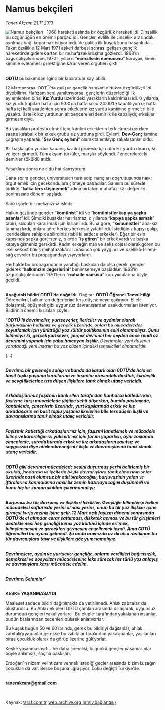 # Namus bekçileri

*Taner Akçam 21.11.2013*

<div class="yazi"><img align="left" alt="Namus bekçileri" border="0" src="http://www.taraf.com.tr/fotoraflar/makaleler/namus-bekcileri_5044_orijinal.jpg" style="border-right-width:10px; border-color:#FFFFFF"/><p>1968 hareketi aslında bir özgürlük hareketi idi. Cinsellik bu özgürlüğün en önemli parçası idi. Gençler, evlilik ile cinsellik arasındaki ayrılmaz bağı koparmak istiyorlardı. Ve galiba ilk kuşak bunu başardı da... Fakat özellikle 12 Mart 1971 askerî darbesi sonrası gelişen gençlik hareketinde giderek artan bir muhafazakârlaşma gözlendi. 1968’in özgürlükçülerinden, 1970’li yılların “<b>mahallenin namusunu</b>” koruyan, kimin kiminle evlenmesi gerektiğine karar veren örgütleri çıktı.</p>
<p><b><br/>ODTÜ</b> bu bakımdan ilginç bir laboratuar sayılabilir.</p>
<p>12 Mart sonrası ODTÜ’de gelişen gençlik hareketi oldukça özgürlükçü idi diyebilirim. Hafızam beni yanıltmıyorsa, gençlerin düzenlediği ilk eylemlerden birisi <b>Kız Yurdu</b> üzerindeki yasakların kaldırılması idi. O yıllarda, kız yurdu kapıları hafta için 9:00’da hafta sonu 24:00’te kapatılıyordu; hatta hafta içi belli saatlerden sonra erkeklerin kız yurdu kantinine girmeleri bile yasaktı. Üstelik kız yurdunun alt pencereleri demirlik ile kapalıydı; erkekler girmesin diye.</p>
<p>Bu yasakları protesto etmek için, kantini erkeklerin terk etmesi gereken saatte kalabalık bir erkek grubu kız yurduna girdi. Eylemi, <b>Dev-Genç</b> ismine çağrışım yaparak “<b>Sev Genç eylemi</b>” olarak tanımlayıp şakalaşanlar oldu.</p>
<p>Bir başka gün yurdun kapanış saatini protesto için tüm kız yurdu dışarı çıktı ve içeri girmedi. Tüm akşam türküler, marşlar söylendi. Pencerelerdeki demirler söküldü atıldı. </p>
<p>Yasaklara sonra ne oldu hatırlamıyorum.</p>
<p>Daha sonra gençler, üniversiteleri terk edip inançları doğrultusunda halkı örgütlemek için gecekondulara gitmeye başladılar. Sanırım bu süreçle birlikte “<b>halka ters düşmemek</b>” adına birtakım muhafazakâr değerleri benimseme dönemi başladı.</p>
<p>Sanki şöyle bir mekanizma işledi:</p>
<p>Halkın gözünde gençler “<b>komünist</b>” idi ve “<b>komünistler kapıya şapka asanlar</b>” idi. Şimdiki kuşaklar hatırlamaz, o yıllarda “<b>kapıya şapka asmak</b>” tabiri, solcuları karalamak için kullanılırdı. Buna göre, “<b>komünistler</b>” ana-kız tanımazlardı, onlara göre herkes herkesle yatabilirdi. İstediğiniz kapıyı çalıp, içeridekilere sahip olabilirdiniz (tabii ki sadece erkekler). Eğer bir evin kapısında şapka görürseniz, o evde “<b>iş gören</b>” bir erkek vardı ve başka kapıya gitmeniz gerekirdi. Kadını erkeğin malı ve seks objesi olarak gören bu ilkel seksist bakış muhafazakârlar arasında çok yaygındı ve özellikle İslami-sağ çevreler bu propagandayı yayıyorlardı.</p>
<p>Herhalde bu propagandanın yarattığı baskıdan da olsa gerek, gençler giderek “<b>halkımızın değerlerini</b>” benimsemeye başladılar. 1968’in özgürlükçülerinden 1970’lerin “<b>mahalle namusu</b>” koruyucularına böyle geçildi.</p>
<p><b><br/>Aşağıdaki bildiri ODTÜ’de dağıtıldı.</b> Dağıtan <b>ODTÜ Öğrenci Temsilciliği</b>. Öğrencileri, halkımızın değerlerine ters düşmemeye çağırıyor. El ele dolaşmak, öpüşmek gibi uygunsuz davranışlardan uzak durmaları isteniyor. Bildirinin önemli kısımları şöyle:</p>
<p>“<b><i>ODTÜ’lü devrimciler, yurtseverler, ilericiler ve aydınlar olarak burjuvazinin halkımız ve gençlik üzerinde, onları bu mücadeleden soyutlamak için yürüttüğü yoz kültür politikasının esiri olmamalıyız. Şunu bilmeliyiz ki, gerçek yurtsever, gerçek devrimci her şeyden önce kendi öz devrimini yapmak için çaba harcayan kişidir. </i></b><i>Devrimciler yeni düzenin yaratacağı yeni insanın bu yoz düzen içindeki temsilcileri olmamalıdır.</i></p>
<p>(...)</p>
<p><b><i><br/> Devrimci bir geleneğe sahip ve bunda da kararlı olan ODTÜ’de hala en basit toplu yaşama kurallarına ve insanlar arasındaki dostluk, kardeşlik ve sevgi ilkelerine ters düşen ilişkilere tanık olmak utanç vericidir.</i></b></p>
<p><b><i><br/> Arkadaşlarımız faşizmin kanlı elleri tarafından hunharca katledilirken, faşizme karşı mücadelede yiğitçe şehit düşerken, burada pastanede, kantinlerde, çimenlerin üzerinde, yurt kapılarında erkek ve kız arkadaşların en basit toplu yaşama ilkelerine bile ters düşen ilişki ve davranışlarına tanık olmak utanç vericidir.</i></b></p>
<p><b><i><br/> Faşizmin katlettiği arkadaşlarımız için, faşizmi lanetlemek ve mücadele bilinç ve kararlılığımızı yükseltmek için forum yaparken, aynı zamanda çimenlerde, şurada burada erkek ve kız arkadaşların kayıtsız ve saygısızca diye nitelendireceğimiz ilişki ve davranışlarına tanık olmak utanç vericidir.</i></b></p>
<p><b><i><br/> ODTÜ gibi devrimci mücadelede sesini duyurmuş yerini belirlemiş bir okulda, jandarma ve işçilerin böyle davranışlara tanık olmasının onlar üzerinde nasıl olumsuz bir etki bırakacağını, burjuvazinin yalan ve iftiralarına kanmalarına nasıl bir zemin hazırlayacağını düşünmeli ve bunu hiç bir zaman akıldan çıkarmamalıyız.</i></b></p>
<p><b><i><br/> Burjuvazi bu tür davranış ve ilişkileri körükler. Gençliğin bilinçlenip halkın mücadelesi saflarında yerini alması yerine, onun bu tür yoz ilişkiler içine girmesi burjuvazinin işine gelir. 12 Mart açık faşizm dönemi sonrasında ODTÜ’de el altından esrar sattırması, diskotek açması ve bu tür girişimleri desteklemesi hep gençliği kendi yoz kültürü içinde eritmek, bilinçlenmesini ve gerçekleri görmesini engellemek içindi. Ama ODTÜ öğrencileri bu oyuna gelmedi. Şu anda aramızda az da olsa rastlanan bu tür davranışlara tavır ve ilişkilere göz yummamalıyız.</i></b></p>
<p><b><i><br/> Devrimcilere, aydın ve yurtsever gençliğe, onların verdikleri bağımsızlık, demokrasi ve sosyalizm mücadelesine leke sürecek her türlü yoz anlayış ve davranışlara karşı mücadele edelim. </i></b></p>
<p><b><i><br/>Devrimci Selamlar</i></b>”</p>
<p><b><br/>KEŞKE YAŞANMASAYDI</b></p>
<p>Maalesef sadece bildiri dağıtılmakla da yetinilmedi. Ahlak zabıtaları da oluşturuldu. Bu Ahlak ekipleri ODTÜ çamları arasında dolaşarak, uygunsuz durumdaki gençleri yakalıyorlardı. Bu ekipler tarafından yakalanan insanlar, bugün başlarından geçenleri gülerek anlatıyorlar. </p>
<p>Bu kuşak bugün 50 ve 60’larında, gerek bu bildiriyi dağıtanlar, ahlak zabıtalığı yapanlar gerekse bu zabıtalar tarafından yakalananlar, yapılanları biraz çocukluk olarak da görüp üzerine gülüyorlar.</p>
<p>Keşke yaşanmasaydı... Ve daha önemlisi, bugünkü gençler yaşamasınlar böyle anlamsız, saçma baskıları.</p>
<p>Erdoğan’ın nizam ve intizam vermek istediği geçler arasında bizim kuşağın çocukları da var. Bence boşuna uğraşıyor. Doku değişti Türkiye’de. </p><b>
<p><br/>tanerakcam@gmail.com</p>
<p></p></b> 
</div>

Kaynak: [taraf.com.tr](http://www.taraf.com.tr:80/taner-akcam/makale-namus-bekcileri.htm), [web.archive.org (arşiv bağlantısı)](http://web.archive.org/web/20131123061400/http://www.taraf.com.tr:80/taner-akcam/makale-namus-bekcileri.htm)
